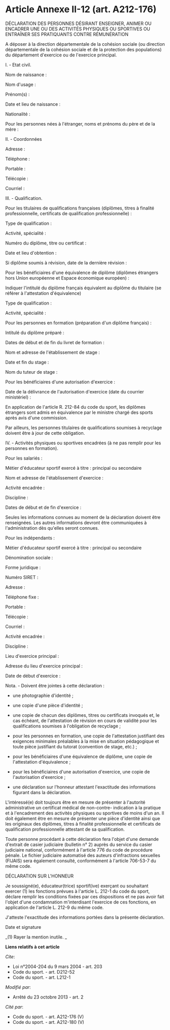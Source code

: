 # Article Annexe II-12 (art. A212-176)

DÉCLARATION DES PERSONNES DÉSIRANT ENSEIGNER, ANIMER OU ENCADRER UNE OU DES ACTIVITÉS PHYSIQUES OU SPORTIVES OU ENTRAÎNER SES
PRATIQUANTS CONTRE RÉMUNÉRATION

A déposer à la direction départementale de la cohésion sociale (ou direction départementale de la cohésion sociale et de la
protection des populations) du département d'exercice ou de l'exercice principal.

I. - Etat civil.

Nom de naissance :

Nom d'usage :

Prénom(s) :

Date et lieu de naissance :

Nationalité :

Pour les personnes nées à l'étranger, noms et prénoms du père et de la mère :

II. - Coordonnées

Adresse :

Téléphone :

Portable :

Télécopie :

Courriel :

III. - Qualification.

Pour les titulaires de qualifications françaises (diplômes, titres à finalité professionnelle, certificats de qualification
professionnelle) :

Type de qualification :

Activité, spécialité :

Numéro du diplôme, titre ou certificat :

Date et lieu d'obtention :

Si diplôme soumis à révision, date de la dernière révision :

Pour les bénéficiaires d'une équivalence de diplôme (diplômes étrangers hors Union européenne et Espace économique
européen) :

Indiquer l'intitulé du diplôme français équivalent au diplôme du titulaire (se référer à l'attestation d'équivalence)

Type de qualification :

Activité, spécialité :

Pour les personnes en formation (préparation d'un diplôme français) :

Intitulé du diplôme préparé :

Dates de début et de fin du livret de formation :

Nom et adresse de l'établissement de stage :

Date et fin du stage :

Nom du tuteur de stage :

Pour les bénéficiaires d'une autorisation d'exercice :

Date de la délivrance de l'autorisation d'exercice (date du courrier ministériel) :

En application de l'article R. 212-84 du code du sport, les diplômes étrangers sont admis en équivalence par le ministre
chargé des sports après avis d'une commission.

Par ailleurs, les personnes titulaires de qualifications soumises à recyclage doivent être à jour de cette obligation.

IV. - Activités physiques ou sportives encadrées (à ne pas remplir pour les personnes en formation).

Pour les salariés :

Métier d'éducateur sportif exercé à titre : principal ou secondaire

Nom et adresse de l'établissement d'exercice :

Activité encadrée :

Discipline :

Dates de début et de fin d'exercice :

Seules les informations connues au moment de la déclaration doivent être renseignées. Les autres informations devront être
communiquées à l'administration dès qu'elles seront connues.

Pour les indépendants :

Métier d'éducateur sportif exercé à titre : principal ou secondaire

Dénomination sociale :

Forme juridique :

Numéro SIRET :

Adresse :

Téléphone fixe :

Portable :

Télécopie :

Courriel :

Activité encadrée :

Discipline :

Lieu d'exercice principal :

Adresse du lieu d'exercice principal :

Date de début d'exercice :

Nota. - Doivent être jointes à cette déclaration :

- une photographie d'identité ;

- une copie d'une pièce d'identité ;

- une copie de chacun des diplômes, titres ou certificats invoqués et, le cas échéant, de l'attestation de révision en cours
de validité pour les qualifications soumises à l'obligation de recyclage ;

- pour les personnes en formation, une copie de l'attestation justifiant des exigences minimales préalables à la mise en
situation pédagogique et toute pièce justifiant du tutorat (convention de stage, etc.) ;

- pour les bénéficiaires d'une équivalence de diplôme, une copie de l'attestation d'équivalence ;

- pour les bénéficiaires d'une autorisation d'exercice, une copie de l'autorisation d'exercice ;

- une déclaration sur l'honneur attestant l'exactitude des informations figurant dans la déclaration.

L'intéressé(e) doit toujours être en mesure de présenter à l'autorité administrative un certificat médical de non-contre-
indication à la pratique et à l'encadrement des activités physiques ou sportives de moins d'un an. Il doit également être en
mesure de présenter une pièce d'identité ainsi que les originaux des diplômes, titres à finalité professionnelle et
certificats de qualification professionnelle attestant de sa qualification.

Toute personne procédant à cette déclaration fera l'objet d'une demande d'extrait de casier judiciaire (bulletin n° 2) auprès
du service du casier judiciaire national, conformément à l'article 776 du code de procédure pénale. Le fichier judiciaire
automatisé des auteurs d'infractions sexuelles (FIJAIS) sera également consulté, conformément à l'article 706-53-7 du même
code.

DÉCLARATION SUR L'HONNEUR

Je soussigné(e), éducateur(trice) sportif(ive) exerçant ou souhaitant exercer (1) les fonctions prévues à l'article L. 212-1
du code du sport, déclare remplir les conditions fixées par ces dispositions et ne pas avoir fait l'objet d'une condamnation
m'interdisant l'exercice de ces fonctions, en application de l'article L. 212-9 du même code.

J'atteste l'exactitude des informations portées dans la présente déclaration.

Date et signature

_(1) Rayer la mention inutile.  _

**Liens relatifs à cet article**

_Cite_:

  - Loi n°2004-204 du 9 mars 2004 - art. 203
  - Code du sport. - art. D212-52
  - Code du sport. - art. L212-1

_Modifié par_:

  - Arrêté du 23 octobre 2013 - art. 2

_Cité par_:

  - Code du sport. - art. A212-176 (V)
  - Code du sport. - art. A212-180 (V)
